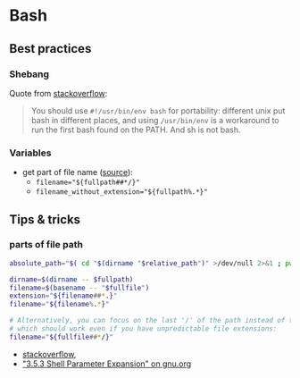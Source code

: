 # Bash


## Best practices

### Shebang

Quote from [stackoverflow](http://stackoverflow.com/questions/10376206/what-is-the-preferred-bash-shebang):
> You should use `#!/usr/bin/env bash` for portability:
> different unix put bash in different places,
> and using `/usr/bin/env` is a workaround to run the first bash found on the PATH.
> And sh is not bash.


### Variables

- get part of file name ([source](https://stackoverflow.com/questions/18845814/bash-extracting-file-basename-from-long-path)):
    - `filename="${fullpath##*/}"`
    - `filename_without_extension="${fullpath%.*}"`


## Tips & tricks


### parts of file path

```bash
absolute_path="$( cd "$(dirname "$relative_path")" >/dev/null 2>&1 ; pwd -P )"

dirname=$(dirname -- $fullpath)
filename=$(basename -- "$fullfile")
extension="${filename##*.}"
filename="${filename%.*}"

# Alternatively, you can focus on the last '/' of the path instead of the '.'
# which should work even if you have unpredictable file extensions:
filename="${fullfile##*/}"
```

- [stackoverflow](https://stackoverflow.com/questions/965053/extract-filename-and-extension-in-bash),
- ["3.5.3 Shell Parameter Expansion" on gnu.org](http://www.gnu.org/software/bash/manual/html_node/Shell-Parameter-Expansion.html)